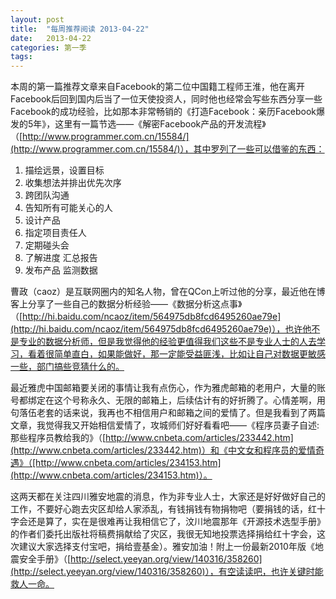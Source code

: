 ```yaml
---
layout: post
title:  "每周推荐阅读 2013-04-22"
date:   2013-04-22
categories: 第一季
tags:
---
```


本周的第一篇推荐文章来自Facebook的第二位中国籍工程师王淮，他在离开Facebook后回到国内后当了一位天使投资人，同时他也经常会写些东西分享一些Facebook的成功经验，比如那本非常畅销的《打造Facebook：亲历Facebook爆发的5年》，这里有一篇节选——《解密Facebook产品的开发流程》（[http://www.programmer.com.cn/15584/](http://www.programmer.com.cn/15584/)），其中罗列了一些可以借鉴的东西：

1. 描绘远景，设置目标
2. 收集想法并排出优先次序
3. 跨团队沟通
4. 告知所有可能关心的人
5. 设计产品
6. 指定项目责任人
7. 定期碰头会
8. 了解进度 汇总报告
9. 发布产品 监测数据

曹政（caoz）是互联网圈内的知名人物，曾在QCon上听过他的分享，最近他在博客上分享了一些自己的数据分析经验——《数据分析这点事》（[http://hi.baidu.com/ncaoz/item/564975db8fcd6495260ae79e](http://hi.baidu.com/ncaoz/item/564975db8fcd6495260ae79e)），也许他不是专业的数据分析师，但是我觉得他的经验更值得我们这些不是专业人士的人去学习，看着很简单直白，如果能做好，那一定能受益匪浅，比如让自己对数据更敏感一些，部门搞些竞猜什么的。

最近雅虎中国邮箱要关闭的事情让我有点伤心，作为雅虎邮箱的老用户，大量的账号都绑定在这个号称永久、无限的邮箱上，后续估计有的好折腾了。心情差啊，用句落伍老套的话来说，我再也不相信用户和邮箱之间的爱情了。但是我看到了两篇文章，我觉得我又开始相信爱情了，攻城师们好好看看吧——《程序员妻子自述:那些程序员教给我的》（[http://www.cnbeta.com/articles/233442.htm](http://www.cnbeta.com/articles/233442.htm)）和《中文女和程序员的爱情奇遇》（[http://www.cnbeta.com/articles/234153.htm](http://www.cnbeta.com/articles/234153.htm)）。

这两天都在关注四川雅安地震的消息，作为非专业人士，大家还是好好做好自己的工作，不要好心跑去灾区却给人家添乱，有钱捐钱有物捐物吧（要捐钱的话，红十字会还是算了，实在是很难再让我相信它了，汶川地震那年《开源技术选型手册》的作者们委托出版社将稿费捐献给了灾区，我很无知地投票选择捐给红十字会，这次建议大家选择支付宝吧，捐给壹基金）。雅安加油！附上一份最新2010年版《地震安全手册》（[http://select.yeeyan.org/view/140316/358260](http://select.yeeyan.org/view/140316/358260)），有空读读吧，也许关键时能救人一命。